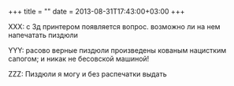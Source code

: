 +++
title = ""
date = 2013-08-31T17:43:00+03:00
+++

XXX: с 3д принтером появляется вопрос. возможно ли на нем напечатать пиздюли


YYY: расово верные пиздюли произведены кованым нацистким сапогом; и никак не бесовской машиной!


ZZZ: Пиздюли я могу и без распечатки выдать


